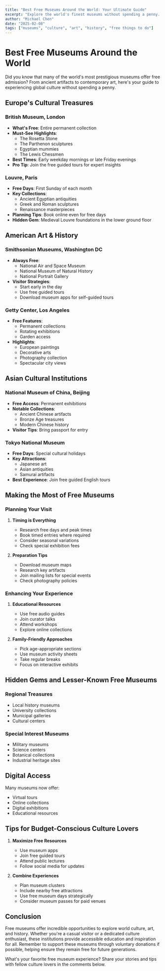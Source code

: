 ```yaml
---
title: "Best Free Museums Around the World: Your Ultimate Guide"
excerpt: "Explore the world's finest museums without spending a penny. Discover when to visit, what to see, and how to make the most of your cultural journey."
author: "Michael Chen"
date: "2025-02-08"
tags: ["museums", "culture", "art", "history", "free things to do"]
---
```


# Best Free Museums Around the World

Did you know that many of the world's most prestigious museums offer free admission? From ancient artifacts to contemporary art, here's your guide to experiencing global culture without spending a penny.

## Europe's Cultural Treasures

### British Museum, London
- **What's Free**: Entire permanent collection
- **Must-See Highlights**:
  - The Rosetta Stone
  - The Parthenon sculptures
  - Egyptian mummies
  - The Lewis Chessmen
- **Best Times**: Early weekday mornings or late Friday evenings
- **Pro Tip**: Join the free guided tours for expert insights

### Louvre, Paris
- **Free Days**: First Sunday of each month
- **Key Collections**:
  - Ancient Egyptian antiquities
  - Greek and Roman sculptures
  - Renaissance masterpieces
- **Planning Tips**: Book online even for free days
- **Hidden Gem**: Medieval Louvre foundations in the lower ground floor

## American Art & History

### Smithsonian Museums, Washington DC
- **Always Free**:
  - National Air and Space Museum
  - National Museum of Natural History
  - National Portrait Gallery
- **Visitor Strategies**:
  - Start early in the day
  - Use free guided tours
  - Download museum apps for self-guided tours

### Getty Center, Los Angeles
- **Free Features**:
  - Permanent collections
  - Rotating exhibitions
  - Garden access
- **Highlights**:
  - European paintings
  - Decorative arts
  - Photography collection
  - Spectacular city views

## Asian Cultural Institutions

### National Museum of China, Beijing
- **Free Access**: Permanent exhibitions
- **Notable Collections**:
  - Ancient Chinese artifacts
  - Bronze Age treasures
  - Modern Chinese history
- **Visitor Tips**: Bring passport for entry

### Tokyo National Museum
- **Free Days**: Special cultural holidays
- **Key Attractions**:
  - Japanese art
  - Asian antiquities
  - Samurai artifacts
- **Best Experience**: Join free guided English tours

## Making the Most of Free Museums

### Planning Your Visit

1. **Timing is Everything**
   - Research free days and peak times
   - Book timed entries where required
   - Consider seasonal variations
   - Check special exhibition fees

2. **Preparation Tips**
   - Download museum maps
   - Research key artifacts
   - Join mailing lists for special events
   - Check photography policies

### Enhancing Your Experience

1. **Educational Resources**
   - Use free audio guides
   - Join curator talks
   - Attend workshops
   - Explore online collections

2. **Family-Friendly Approaches**
   - Pick age-appropriate sections
   - Use museum activity sheets
   - Take regular breaks
   - Focus on interactive exhibits

## Hidden Gems and Lesser-Known Free Museums

### Regional Treasures
- Local history museums
- University collections
- Municipal galleries
- Cultural centers

### Special Interest Museums
- Military museums
- Science centers
- Botanical collections
- Industrial heritage sites

## Digital Access

Many museums now offer:
- Virtual tours
- Online collections
- Digital exhibitions
- Educational resources

## Tips for Budget-Conscious Culture Lovers

1. **Maximize Free Resources**
   - Use museum apps
   - Join free guided tours
   - Attend public lectures
   - Follow social media for updates

2. **Combine Experiences**
   - Plan museum clusters
   - Include nearby free attractions
   - Use free museum days strategically
   - Consider museum passes for paid venues

## Conclusion

Free museums offer incredible opportunities to explore world culture, art, and history. Whether you're a casual visitor or a dedicated culture enthusiast, these institutions provide accessible education and inspiration for all. Remember to support these museums through voluntary donations if possible, helping ensure they remain free for future generations.

What's your favorite free museum experience? Share your stories and tips with fellow culture lovers in the comments below. 
